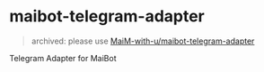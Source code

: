 # maibot-telegram-adapter
> archived: please use [MaiM-with-u/maibot-telegram-adapter](https://github.com/MaiM-with-u/maibot-telegram-adapter)

Telegram Adapter for MaiBot
